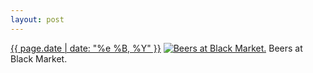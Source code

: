 ```yaml
---
layout: post
---
```


<p>
  <time><a href="/407">{{ page.date | date: "%e %B, %Y" }}</a></time>
  <a href="/407"><img src="{{ site.assets_url }}/407-240.jpg" srcset="{{ site.assets_url }}/407-480.jpg 480w, {{ site.assets_url }}/407-360.jpg 360w, {{ site.assets_url }}/407-240.jpg 240w, {{ site.assets_url }}/407-120.jpg 120w" sizes="(min-width: 700px) 50vw, calc(100vw - 2rem)" alt="Beers at Black Market." /></a>
  <span>Beers at Black Market.</span>
</p>

